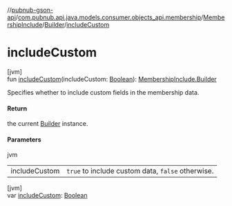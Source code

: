 //[pubnub-gson-api](../../../../index.md)/[com.pubnub.api.java.models.consumer.objects_api.membership](../../index.md)/[MembershipInclude](../index.md)/[Builder](index.md)/[includeCustom](include-custom.md)

# includeCustom

[jvm]\
fun [includeCustom](include-custom.md)(includeCustom: [Boolean](https://kotlinlang.org/api/latest/jvm/stdlib/kotlin/-boolean/index.html)): [MembershipInclude.Builder](index.md)

Specifies whether to include custom fields in the membership data.

#### Return

the current [Builder](index.md) instance.

#### Parameters

jvm

| | |
|---|---|
| includeCustom | `true` to include custom data, `false` otherwise. |

[jvm]\
var [includeCustom](include-custom.md): [Boolean](https://kotlinlang.org/api/latest/jvm/stdlib/kotlin/-boolean/index.html)

